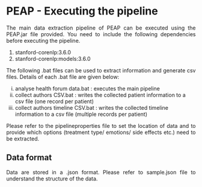 # PEAP - Executing the pipeline
<p align="justify">The main data extraction pipeline of PEAP can be executed using the PEAP.jar file provided. You need to include the following dependencies before executing the pipeline. </p>
<ol>
  <li>stanford-corenlp:3.6.0</li>
  <li>stanford-corenlp:models:3.6.0</li>
</ol>

<p align="justify">The following .bat files can be used to extract information and generate csv files. Details of each .bat file are given below:</p>
<ol type="i">
  <li>analyse health forum data.bat : executes the main pipeline</li>
  <li>collect authors CSV.bat : writes the collected patient information to a csv file (one record per patient) </li>
  <li>collect authors timeline CSV.bat : writes the collected timeline information to a csv file (multiple records per patient)</li>
</ol>

<p align="justify">Please refer to the pipelineproperties file to set the location of data and to provide which options (treatment type/ emotions/ side effects etc.) need to be extracted.</p>

## Data format
<p align="justify">Data are stored in a .json format. Please refer to sample.json file to understand the structure of the data.</p>
